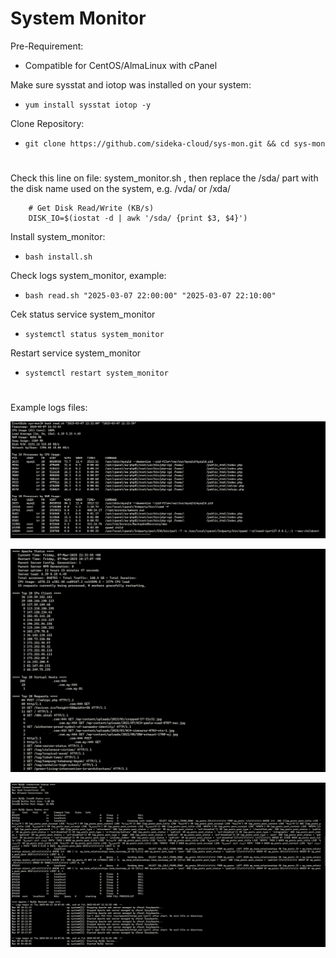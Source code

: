 # System Monitor

Pre-Requirement:

- Compatible for CentOS/AlmaLinux with cPanel

Make sure sysstat and iotop was installed on your system:

- `yum install sysstat iotop -y`

Clone Repository:

- `git clone https://github.com/sideka-cloud/sys-mon.git && cd sys-mon`

#

Check this line on file: system_monitor.sh , then replace the /sda/ part with the disk name used on the system, e.g. /vda/ or /xda/

```
    # Get Disk Read/Write (KB/s)
    DISK_IO=$(iostat -d | awk '/sda/ {print $3, $4}')
```

Install system_monitor: 

- `bash install.sh`


Check logs system_monitor, example:

- `bash read.sh "2025-03-07 22:00:00" "2025-03-07 22:10:00"`

Cek status service system_monitor

- `systemctl status system_monitor`

Restart service system_monitor

- `systemctl restart system_monitor`

#
Example logs files:

![Alt text](img/1.png)

![Alt text](img/2.png)

![Alt text](img/3.png)
